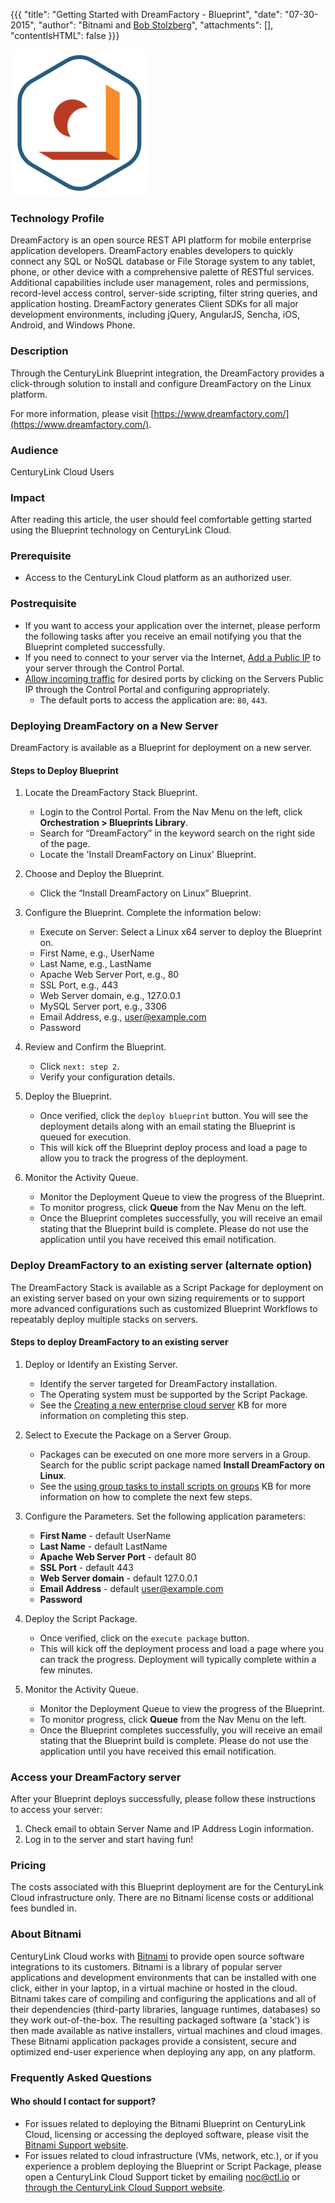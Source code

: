 {{{
"title": "Getting Started with DreamFactory - Blueprint",
  "date": "07-30-2015",
  "author": "Bitnami and <a href='https://www.linkedin.com/in/bstolzberg'>Bob Stolzberg</a>",
  "attachments": [],
  "contentIsHTML": false
}}}

![DreamFactory Logo](../../images/dreamfactory-stack-logo.png)

### Technology Profile
DreamFactory is an open source REST API platform for mobile enterprise application developers. DreamFactory enables developers to quickly connect any SQL or NoSQL database or File Storage system to any tablet, phone, or other device with a comprehensive palette of RESTful services. Additional capabilities include user management, roles and permissions, record-level access control, server-side scripting, filter string queries, and application hosting. DreamFactory generates Client SDKs for all major development environments, including jQuery, AngularJS, Sencha, iOS, Android, and Windows Phone.

### Description
Through the CenturyLink Blueprint integration, the DreamFactory provides a click-through solution to install and configure DreamFactory on the Linux platform.

For more information, please visit [https://www.dreamfactory.com/](https://www.dreamfactory.com/).

### Audience
CenturyLink Cloud Users

### Impact
After reading this article, the user should feel comfortable getting started using the Blueprint technology on CenturyLink Cloud.

### Prerequisite
* Access to the CenturyLink Cloud platform as an authorized user.

### Postrequisite
* If you want to access your application over the internet, please perform the following tasks after you receive an email notifying you that the Blueprint completed successfully.
* If you need to connect to your server via the Internet, [Add a Public IP](../../Network/how-to-add-public-ip-to-virtual-machine.md) to your server through the Control Portal.
* [Allow incoming traffic](../../Network/how-to-add-public-ip-to-virtual-machine.md) for desired ports by clicking on the Servers Public IP through the Control Portal and configuring appropriately.
  * The default ports to access the application are: `80`, `443`.

### Deploying DreamFactory on a New Server
DreamFactory is available as a Blueprint for deployment on a new server.

#### Steps to Deploy Blueprint
1. Locate the DreamFactory Stack Blueprint.
   * Login to the Control Portal. From the Nav Menu on the left, click **Orchestration > Blueprints Library**.
   * Search for “DreamFactory” in the keyword search on the right side of the page.
   * Locate the 'Install DreamFactory on Linux' Blueprint.

2. Choose and Deploy the Blueprint.
   * Click the “Install DreamFactory on Linux” Blueprint.

3. Configure the Blueprint.
   Complete the information below:

   * Execute on Server: Select a Linux x64 server to deploy the Blueprint on.
   * First Name, e.g., UserName
   * Last Name, e.g., LastName
   * Apache Web Server Port, e.g., 80
   * SSL Port, e.g., 443
   * Web Server domain, e.g., 127.0.0.1
   * MySQL Server port, e.g., 3306
   * Email Address, e.g., user@example.com
   * Password

4. Review and Confirm the Blueprint.
   * Click `next: step 2`.
   * Verify your configuration details.

5. Deploy the Blueprint.
   * Once verified, click the `deploy blueprint` button. You will see the deployment details along with an email stating the Blueprint is queued for execution.
   * This will kick off the Blueprint deploy process and load a page to allow you to track the progress of the deployment.

6. Monitor the Activity Queue.
   * Monitor the Deployment Queue to view the progress of the Blueprint.
   * To monitor progress, click **Queue** from the Nav Menu on the left.
   * Once the Blueprint completes successfully, you will receive an email stating that the Blueprint build is complete. Please do not use the application until you have received this email notification.

### Deploy DreamFactory to an existing server (alternate option)
The DreamFactory Stack is available as a Script Package for deployment on an existing server based on your own sizing requirements or to support more advanced configurations such as customized Blueprint Workflows to repeatably deploy multiple stacks on servers.

#### Steps to deploy DreamFactory to an existing server
1. Deploy or Identify an Existing Server.
   * Identify the server targeted for DreamFactory installation.
   * The Operating system must be supported by the Script Package.
   * See the [Creating a new enterprise cloud server](../../Servers/creating-a-new-enterprise-cloud-server.md) KB for more information on completing this step.

2. Select to Execute the Package on a Server Group.
   * Packages can be executed on one more more servers in a Group. Search for the public script package named **Install DreamFactory on Linux**.
   * See the [using group tasks to install scripts on groups](../../Servers/using-group-tasks-to-install-software-and-run-scripts-on-groups.md) KB for more information on how to complete the next few steps.

3. Configure the Parameters.
   Set the following application parameters:

   * **First Name** - default UserName
   * **Last Name** - default LastName
   * **Apache Web Server Port** - default 80
   * **SSL Port** - default 443
   * **Web Server domain** - default 127.0.0.1
   * **Email Address** - default user@example.com
   * **Password**

4. Deploy the Script Package.
   * Once verified, click on the `execute package` button.
   * This will kick off the deployment process and load a page where you can track the progress. Deployment will typically complete within a few minutes.

5. Monitor the Activity Queue.
   * Monitor the Deployment Queue to view the progress of the Blueprint.
   * To monitor progress, click **Queue** from the Nav Menu on the left.
   * Once the Blueprint completes successfully, you will receive an email stating that the Blueprint build is complete. Please do not use the application until you have received this email notification.

### Access your DreamFactory server
After your Blueprint deploys successfully, please follow these instructions to access your server:
1. Check email to obtain Server Name and IP Address Login information.
2. Log in to the server and start having fun!

### Pricing
The costs associated with this Blueprint deployment are for the CenturyLink Cloud infrastructure only. There are no Bitnami license costs or additional fees bundled in.

### About Bitnami
CenturyLink Cloud works with [Bitnami](http://www.bitnami.com) to provide open source software integrations to its customers. Bitnami is a library of popular server applications and development environments that can be installed with one click, either in your laptop, in a virtual machine or hosted in the cloud. Bitnami takes care of compiling and configuring the applications and all of their dependencies (third-party libraries, language runtimes, databases) so they work out-of-the-box. The resulting packaged software (a 'stack') is then made available as native installers, virtual machines and cloud images. These Bitnami application packages provide a consistent, secure and optimized end-user experience when deploying any app, on any platform.

### Frequently Asked Questions

#### Who should I contact for support?
* For issues related to deploying the Bitnami Blueprint on CenturyLink Cloud, licensing or accessing the deployed software, please visit the [Bitnami Support website](http://www.bitnami.com/support).
* For issues related to cloud infrastructure (VMs, network, etc.), or if you experience a problem deploying the Blueprint or Script Package, please open a CenturyLink Cloud Support ticket by emailing [noc@ctl.io](mailto:noc@ctl.io) or [through the CenturyLink Cloud Support website](https://t3n.zendesk.com/tickets/new).
